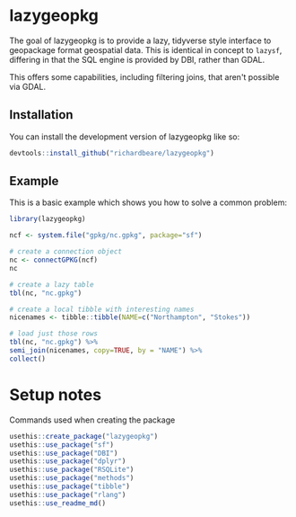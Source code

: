
# lazygeopkg

<!-- badges: start -->
<!-- badges: end -->

The goal of lazygeopkg is to provide a lazy, tidyverse style interface to
geopackage format geospatial data. This is identical in concept to `lazysf`,
differing in that the SQL engine is provided by DBI, rather than GDAL.

This offers some capabilities, including filtering joins, that aren't possible
via GDAL.

## Installation

You can install the development version of lazygeopkg like so:

``` r
devtools::install_github("richardbeare/lazygeopkg")
```

## Example

This is a basic example which shows you how to solve a common problem:

``` r
library(lazygeopkg)

ncf <- system.file("gpkg/nc.gpkg", package="sf")

# create a connection object
nc <- connectGPKG(ncf)
nc

# create a lazy table
tbl(nc, "nc.gpkg")

# create a local tibble with interesting names
nicenames <- tibble::tibble(NAME=c("Northampton", "Stokes"))

# load just those rows
tbl(nc, "nc.gpkg") %>% 
semi_join(nicenames, copy=TRUE, by = "NAME") %>% 
collect()

```


# Setup notes

Commands used when creating the package

```r
usethis::create_package("lazygeopkg")
usethis::use_package("sf")
usethis::use_package("DBI")
usethis::use_package("dplyr")
usethis::use_package("RSQLite")
usethis::use_package("methods")
usethis::use_package("tibble")
usethis::use_package("rlang")
usethis::use_readme_md()
```

